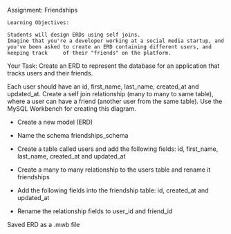 Assignment: Friendships
	
	Learning Objectives:

	Students will design ERDs using self joins.
	Imagine that you're a developer working at a social media startup, and you've been asked to create an ERD containing different users, and keeping track 	of their "friends" on the platform.



Your Task: Create an ERD to represent the database for an application that tracks users and their friends.

Each user should have an id, first_name, last_name, created_at and updated_at. Create a self join relationship (many to many to same table), where a user can have a friend (another user from the same table). Use the MySQL Workbench for creating this diagram.

- Create a new model (ERD)

- Name the schema friendships_schema

- Create a table called users and add the following fields: id, first_name, last_name, created_at and updated_at

- Create a many to many relationship to the users table and rename it friendships

- Add the following fields into the friendship table: id, created_at and updated_at

- Rename the relationship fields to user_id and friend_id

Saved ERD as a .mwb file 